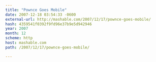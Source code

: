 ```yaml
---
title: "Pownce Goes Mobile"
date: 2007-12-18 03:54:33 -0600
external-url: http://mashable.com/2007/12/17/pownce-goes-mobile/
hash: 4359541f0392f9fd96e37b9e5d942946
year: 2007
month: 12
scheme: http
host: mashable.com
path: /2007/12/17/pownce-goes-mobile/

---
```



